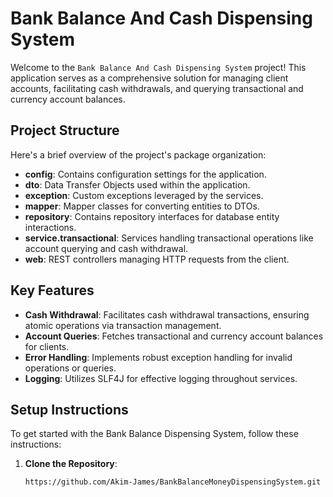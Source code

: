 # Bank Balance And Cash Dispensing System

Welcome to the `Bank Balance And Cash Dispensing System` project! This application serves as a comprehensive solution for managing client accounts, facilitating cash withdrawals, and querying transactional and currency account balances.

## Project Structure

Here's a brief overview of the project's package organization:

- **config**: Contains configuration settings for the application.
- **dto**: Data Transfer Objects used within the application.
- **exception**: Custom exceptions leveraged by the services.
- **mapper**: Mapper classes for converting entities to DTOs.
- **repository**: Contains repository interfaces for database entity interactions.
- **service.transactional**: Services handling transactional operations like account querying and cash withdrawal.
- **web**: REST controllers managing HTTP requests from the client.

## Key Features

- **Cash Withdrawal**: Facilitates cash withdrawal transactions, ensuring atomic operations via transaction management.
- **Account Queries**: Fetches transactional and currency account balances for clients.
- **Error Handling**: Implements robust exception handling for invalid operations or queries.
- **Logging**: Utilizes SLF4J for effective logging throughout services.

## Setup Instructions

To get started with the Bank Balance Dispensing System, follow these instructions:

1. **Clone the Repository**:
   ```bash
   https://github.com/Akim-James/BankBalanceMoneyDispensingSystem.git